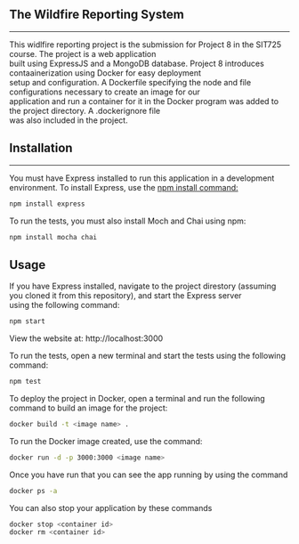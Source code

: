 ## The Wildfire Reporting System
---
This widlfire reporting project is the submission for Project 8 in the SIT725 course. The project is a web application  
built using ExpressJS and a MongoDB database. Project 8 introduces contaainerization using Docker for easy deployment  
setup and configuration. A Dockerfile specifying the node and file configurations necessary to create an image for our  
application and run a container for it in the Docker program was added to the project directory. A .dockerignore file  
was also included in the project.

## Installation
---
You must have Express installed to run this application in a development environment. To install Express, use the [npm install command:](https://docs.npmjs.com/getting-started/installing-npm-packages-locally)

```bash
npm install express
```

To run the tests, you must also install Moch and Chai using npm:

```bash
npm install mocha chai
```

## Usage
If you have Express installed, navigate to the project direstory (assuming you cloned it from this repository), and start the Express server  
using the following command:


```bash
npm start
```

View the website at: http://localhost:3000

To run the tests, open a new terminal and start the tests using the following command:


```bash
npm test
```

To deploy the project in Docker, open a terminal and run the following command to build an image for the project:
```bash
docker build -t <image name> .
```
To run the Docker image created, use the command:
```bash
docker run -d -p 3000:3000 <image name>
```
Once you have run that you can see the app running by using the command
```bash
docker ps -a
```
You can also stop your application by these commands
```bash
docker stop <container id>
docker rm <container id>
```
